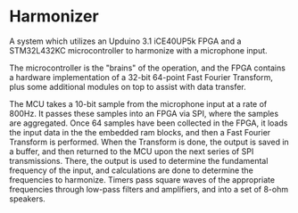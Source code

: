 # Harmonizer

A system which utilizes an Upduino 3.1 iCE40UP5k FPGA and a STM32L432KC microcontroller to harmonize with a microphone input.

The microcontroller is the "brains" of the operation, and the FPGA contains a hardware implementation of a 32-bit 64-point Fast Fourier Transform, plus some additional modules on top to assist with data transfer.

The MCU takes a 10-bit sample from the microphone input at a rate of 800Hz. It passes these samples into an FPGA via SPI, where the samples are aggregated.
Once 64 samples have been collected in the FPGA, it loads the input data in the the embedded ram blocks, and then a Fast Fourier Transform is performed.
When the Transform is done, the output is saved in a buffer, and then returned to the MCU upon the next series of SPI transmissions.
There, the output is used to determine the fundamental frequency of the input, and calculations are done to determine the frequencies to harmonize. Timers pass square waves of the appropriate frequencies through low-pass filters and amplifiers, and into a set of 8-ohm speakers.
